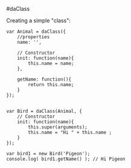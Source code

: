 #daClass

Creating a simple "class":

	var Animal = daClass({
		//properties
		name: '',

		// Constructor
		init: function(name){
			this.name = name;
		},

		getName: function(){
			return this.name;
		}
	});


	var Bird = daClass(Animal, {
		// Constructor
		init: function(name){
			this.super(arguments);
			this.name = "Hi " + this.name ;
		}
	});

	var bird1 = new Bird('Pigeon');
	console.log( bird1.getName() ); // Hi Pigeon